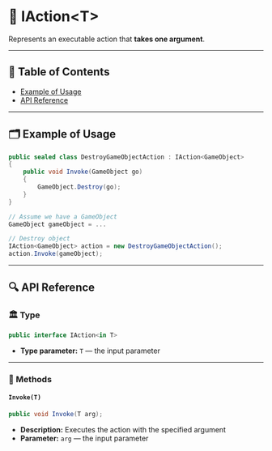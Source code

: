 # 🧩 IAction&lt;T&gt;

Represents an executable action that <b>takes one argument</b>.

---

## 📑 Table of Contents

- [Example of Usage](#-example-of-usage)
- [API Reference](#-api-reference)

---

## 🗂 Example of Usage

```csharp
public sealed class DestroyGameObjectAction : IAction<GameObject>
{
    public void Invoke(GameObject go) 
    {
        GameObject.Destroy(go);  
    } 
}
```

```csharp
// Assume we have a GameObject
GameObject gameObject = ...

// Destroy object
IAction<GameObject> action = new DestroyGameObjectAction();
action.Invoke(gameObject);
```

---

## 🔍 API Reference

### 🏛️ Type

```csharp
public interface IAction<in T>
```

- **Type parameter:** `T` — the input parameter

---

### 🏹 Methods

#### `Invoke(T)`

```csharp
public void Invoke(T arg);
```

- **Description:** Executes the action with the specified argument
- **Parameter:** `arg` — the input parameter